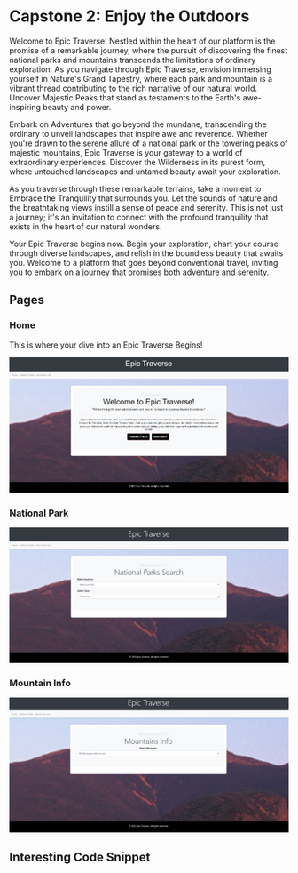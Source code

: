 # Capstone 2: Enjoy the Outdoors

Welcome to Epic Traverse! Nestled within the heart of our platform is the promise of a remarkable journey, where the pursuit of discovering the finest national parks and mountains transcends the limitations of ordinary exploration. As you navigate through Epic Traverse, envision immersing yourself in Nature's Grand Tapestry, where each park and mountain is a vibrant thread contributing to the rich narrative of our natural world. Uncover Majestic Peaks that stand as testaments to the Earth's awe-inspiring beauty and power.

Embark on Adventures that go beyond the mundane, transcending the ordinary to unveil landscapes that inspire awe and reverence. Whether you're drawn to the serene allure of a national park or the towering peaks of majestic mountains, Epic Traverse is your gateway to a world of extraordinary experiences. Discover the Wilderness in its purest form, where untouched landscapes and untamed beauty await your exploration.

As you traverse through these remarkable terrains, take a moment to Embrace the Tranquility that surrounds you. Let the sounds of nature and the breathtaking views instill a sense of peace and serenity. This is not just a journey; it's an invitation to connect with the profound tranquility that exists in the heart of our natural wonders.

Your Epic Traverse begins now. Begin your exploration, chart your course through diverse landscapes, and relish in the boundless beauty that awaits you. Welcome to a platform that goes beyond conventional travel, inviting you to embark on a journey that promises both adventure and serenity. 

## Pages

### Home

This is where your dive into an Epic Traverse Begins!

![Home page of website](images/epictraversehomepage.png)

### National Park

![National Park page](images/nationalparkspage.png)

### Mountain Info

![Mountain Information page](images/mountainspage.png)

## Interesting Code Snippet

 <!-- <main class="container mt-5">
      <div class="jumbotron">
        <h2 class="display-4">Welcome to Epic Traverse!</h2>
        <p class="lead">
          "Where finding the best national parks and mountains leads to a
          journey beyond boundaries."
        </p> -->